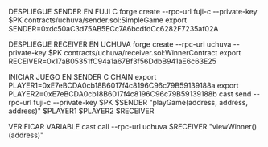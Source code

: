 DESPLIEGUE SENDER EN FUJI C
forge create --rpc-url fuji-c --private-key $PK contracts/uchuva/sender.sol:SimpleGame
export SENDER=0xdc50aC3d75AB5ECc7A6bcdfdCc6282F7235af02A

DESPLIEGUE RECEIVER EN UCHUVA
forge create --rpc-url uchuva --private-key $PK contracts/uchuva/receiver.sol:WinnerContract
export RECEIVER=0x17aB05351fC94a1a67Bf3f56DdbB941aE6c63E25

INICIAR JUEGO EN SENDER C CHAIN
export PLAYER1=0xE7eBCDA0cb18B6017f4c8196C96c79B59139188a
export PLAYER2=0xE7eBCDA0cb18B6017f4c8196C96c79B59139188b
cast send --rpc-url fuji-c --private-key $PK $SENDER "playGame(address, address, address)" $PLAYER1 $PLAYER2 $RECEIVER 

VERIFICAR VARIABLE
cast call --rpc-url uchuva $RECEIVER "viewWinner()(address)"